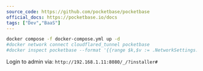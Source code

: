 ```yaml
---
source_code: https://github.com/pocketbase/pocketbase
official_docs: https://pocketbase.io/docs
tags: ["Dev","BaaS"]
---
```




```sh
docker compose -f docker-compose.yml up -d
#docker network connect cloudflared_tunnel pocketbase
#docker inspect pocketbase --format '{{range $k,$v := .NetworkSettings.Networks}}{{println $k}}{{end}}'
```

Login to admin via: `http://192.168.1.11:8080/_/?installer#`